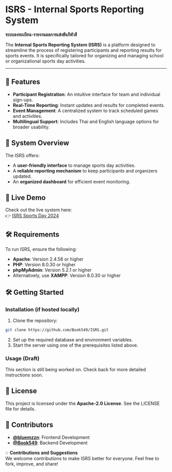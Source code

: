 # ISRS - Internal Sports Reporting System  
**ระบบลงทะเบียน-รายงานผลการแข่งขันกีฬาสี**  

The **Internal Sports Reporting System (ISRS)** is a platform designed to streamline the process of registering participants and reporting results for sports events. It is specifically tailored for organizing and managing school or organizational sports day activities.  

---

## 🌟 Features  
- **Participant Registration**: An intuitive interface for team and individual sign-ups.  
- **Real-Time Reporting**: Instant updates and results for completed events.  
- **Event Management**: A centralized system to track scheduled games and activities.  
- **Multilingual Support**: Includes Thai and English language options for broader usability.  


## 📂 System Overview  
The ISRS offers:  
- A **user-friendly interface** to manage sports day activities.  
- A **reliable reporting mechanism** to keep participants and organizers updated.  
- An **organized dashboard** for efficient event monitoring.  



## 🚀 Live Demo  
Check out the live system here:  
👉 [ISRS Sports Day 2024](http://61.19.32.216/sports_day/2024/)  



## 🛠️ Requirements  
To run ISRS, ensure the following:  
- **Apache**: Version 2.4.58 or higher  
- **PHP**: Version 8.0.30 or higher  
- **phpMyAdmin**: Version 5.2.1 or higher  
- Alternatively, use **XAMPP**: Version 8.0.30 or higher  



## 🛠️ Getting Started  
### Installation (if hosted locally)  
1. Clone the repository:
```bash
git clone https://github.com/Book549/ISRS.git
```
2. Set up the required database and environment variables.
3. Start the server using one of the prerequisites listed above.
### Usage (Draft)
This section is still being worked on. Check back for more detailed instructions soon.



## 📝 License  
This project is licensed under the **Apache-2.0 License**. See the LICENSE file for details.  



## 👥 Contributors  
- **[@bluemzzn](#)**: Frontend Development  
- **[@Book549](#)**: Backend Development  

💡 **Contributions and Suggestions**  
We welcome contributions to make ISRS better for everyone. Feel free to fork, improve, and share!  
